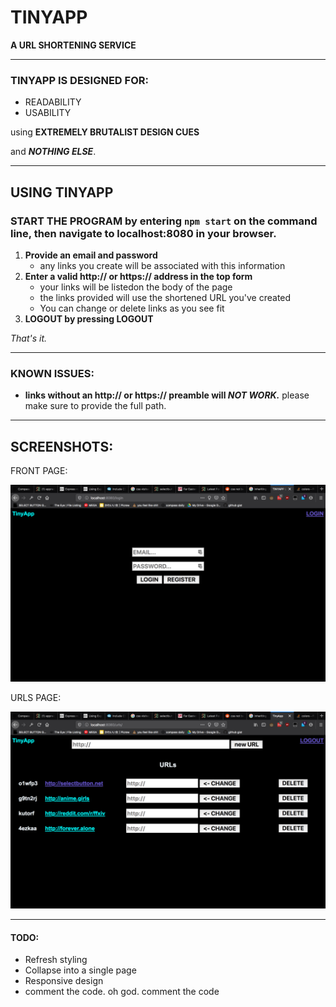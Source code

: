 # **TINYAPP**

**A URL SHORTENING SERVICE**

---

### TINYAPP IS DESIGNED FOR:
- READABILITY
- USABILITY

using **EXTREMELY BRUTALIST DESIGN CUES**
  
and _**NOTHING ELSE**_.

---
## USING TINYAPP

### START THE PROGRAM by entering ``npm start`` on the command line, then navigate to localhost:8080 in your browser.

1. **Provide an email and password**
   - any links you create will be associated with this information
2. **Enter a valid http:// or https:// address in the top form**
    - your links will be listedon the body of the page
    - the links provided will use the shortened URL you've created 
    - You can change or delete links as you see fit
3. **LOGOUT by pressing LOGOUT**

_That's it._

---

### KNOWN ISSUES:
- **links without an http:// or https:// preamble will _NOT WORK._** please make sure to provide the full path.


---
## SCREENSHOTS:

FRONT PAGE:

![front page](/public/login&#32;page.png)


URLS PAGE:

![urls list](public/urlspage.png)

---

#### TODO:
- Refresh styling
- Collapse into a single page
- Responsive design
- comment the code. oh god. comment the code
